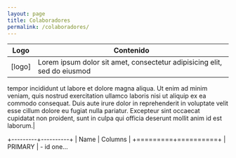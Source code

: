 ```yaml
---
layout: page
title: Colaboradores
permalink: /colaboradores/
---
```


| Logo    | Contenido |
|---------|-----------|
|[logo]   |Lorem ipsum dolor sit amet, consectetur adipisicing elit, sed do eiusmod
tempor incididunt ut labore et dolore magna aliqua. Ut enim ad minim veniam,
quis nostrud exercitation ullamco laboris nisi ut aliquip ex ea commodo
consequat. Duis aute irure dolor in reprehenderit in voluptate velit esse
cillum dolore eu fugiat nulla pariatur. Excepteur sint occaecat cupidatat non
proident, sunt in culpa qui officia deserunt mollit anim id est laborum.|


+---------+----------+
| Name    | Columns  |
+=========+==========+
| PRIMARY | - id one…